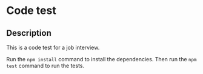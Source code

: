 # Code test

## Description

This is a code test for a job interview.

Run the `npm install` command to install the dependencies. Then run the `npm test` command to run the tests.
